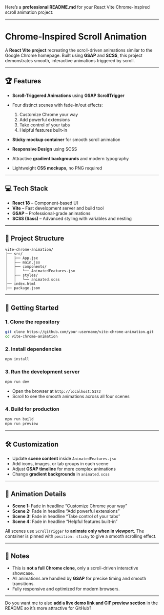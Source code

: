 Here’s a **professional README.md** for your React Vite Chrome-inspired scroll animation project:

---

# Chrome-Inspired Scroll Animation

A **React Vite project** recreating the scroll-driven animations similar to the Google Chrome homepage. Built using **GSAP** and **SCSS**, this project demonstrates smooth, interactive animations triggered by scroll.

---

## 🏆 Features

* **Scroll-Triggered Animations** using **GSAP ScrollTrigger**
* Four distinct scenes with fade-in/out effects:

  1. Customize Chrome your way
  2. Add powerful extensions
  3. Take control of your tabs
  4. Helpful features built-in
* **Sticky mockup container** for smooth scroll animation
* **Responsive Design** using SCSS
* Attractive **gradient backgrounds** and modern typography
* Lightweight **CSS mockups**, no PNG required

---

## 💻 Tech Stack

* **React 18** – Component-based UI
* **Vite** – Fast development server and build tool
* **GSAP** – Professional-grade animations
* **SCSS (Sass)** – Advanced styling with variables and nesting

---

## 📂 Project Structure

```
vite-chrome-animation/
│── src/
│   ├── App.jsx
│   ├── main.jsx
│   ├── components/
│   │   └── AnimatedFeatures.jsx
│   ├── styles/
│   │   └── animated.scss
│── index.html
│── package.json
```

---

## 🚀 Getting Started

### 1. Clone the repository

```bash
git clone https://github.com/your-username/vite-chrome-animation.git
cd vite-chrome-animation
```

### 2. Install dependencies

```bash
npm install
```

### 3. Run the development server

```bash
npm run dev
```

* Open the browser at `http://localhost:5173`
* Scroll to see the smooth animations across all four scenes

### 4. Build for production

```bash
npm run build
npm run preview
```

---

## 🛠️ Customization

* Update **scene content** inside `AnimatedFeatures.jsx`
* Add icons, images, or tab groups in each scene
* Adjust **GSAP timeline** for more complex animations
* Change **gradient backgrounds** in `animated.scss`

---

## 🎨 Animation Details

* **Scene 1:** Fade in headline “Customize Chrome your way”
* **Scene 2:** Fade in headline “Add powerful extensions”
* **Scene 3:** Fade in headline “Take control of your tabs”
* **Scene 4:** Fade in headline “Helpful features built-in”

All scenes use `ScrollTrigger` to **animate only when in viewport**. The container is pinned with `position: sticky` to give a smooth scrolling effect.

---

## 📌 Notes

* This is **not a full Chrome clone**, only a scroll-driven interactive showcase.
* All animations are handled by **GSAP** for precise timing and smooth transitions.
* Fully responsive and optimized for modern browsers.

---

Do you want me to also **add a live demo link and GIF preview section** in the README so it’s more attractive for GitHub?
